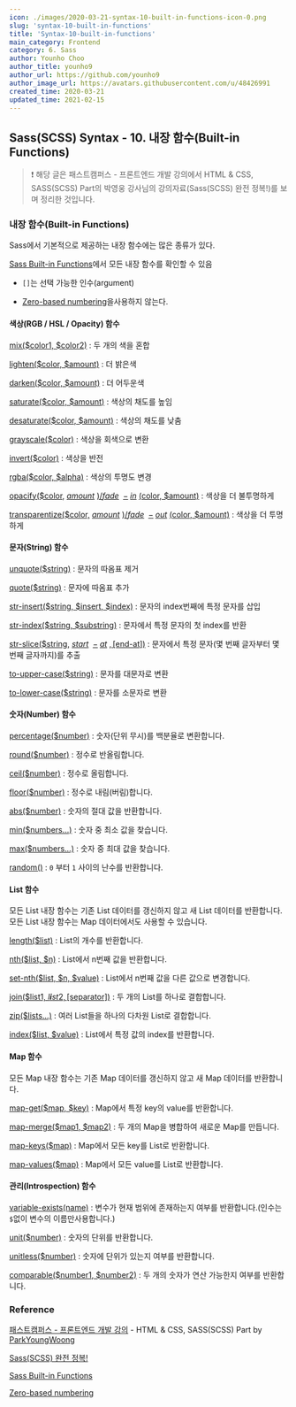 ```yaml
---
icon: ./images/2020-03-21-syntax-10-built-in-functions-icon-0.png
slug: 'syntax-10-built-in-functions'
title: 'Syntax-10-built-in-functions'
main_category: Frontend
category: 6. Sass
author: Younho Choo
author_title: younho9
author_url: https://github.com/younho9
author_image_url: https://avatars.githubusercontent.com/u/48426991
created_time: 2020-03-21
updated_time: 2021-02-15
---
```


## Sass(SCSS) Syntax - 10. 내장 함수(Built-in Functions)

> ❗️ 해당 글은 패스트캠퍼스 - 프론트엔드 개발 강의에서 HTML & CSS, SASS(SCSS) Part의 박영웅 강사님의 강의자료(Sass(SCSS) 완전 정복!)를 보며 정리한 것입니다.

### 내장 함수(Built-in Functions)

Sass에서 기본적으로 제공하는 내장 함수에는 많은 종류가 있다.

[Sass Built-in Functions](http://sass-lang.com/documentation/Sass/Script/Functions.html)에서 모든 내장 함수를 확인할 수 있음

- `[]`는 선택 가능한 인수(argument)

- [Zero-based numbering](https://en.wikipedia.org/wiki/Zero-based_numbering)을사용하지 않는다.

#### 색상(RGB / HSL / Opacity) 함수

[mix($color1, $color2)](http://sass-lang.com/documentation/Sass/Script/Functions.html#mix-instance_method) : 두 개의 색을 혼합

[lighten($color, $amount)](http://sass-lang.com/documentation/Sass/Script/Functions.html#lighten-instance_method) : 더 밝은색

[darken($color, $amount)](http://sass-lang.com/documentation/Sass/Script/Functions.html#darken-instance_method) : 더 어두운색

[saturate($color, $amount)](http://sass-lang.com/documentation/Sass/Script/Functions.html#saturate-instance_method) : 색상의 채도를 높임

[desaturate($color, $amount)](http://sass-lang.com/documentation/Sass/Script/Functions.html#desaturate-instance_method) : 색상의 채도를 낮춤

[grayscale(\$color)](http://sass-lang.com/documentation/Sass/Script/Functions.html#grayscale-instance_method) : 색상을 회색으로 변환

[invert(\$color)](http://sass-lang.com/documentation/Sass/Script/Functions.html#invert-instance_method) : 색상을 반전

[rgba($color, $alpha)](http://sass-lang.com/documentation/Sass/Script/Functions.html#rgba-instance_method) : 색상의 투명도 변경

[opacify(\$color,](https://sass-lang.com/documentation/modules/color#opacify) _[amount](https://sass-lang.com/documentation/modules/color#opacify)_ [)/](https://sass-lang.com/documentation/modules/color#opacify)_[fade](https://sass-lang.com/documentation/modules/color#opacify)_  [−](https://sass-lang.com/documentation/modules/color#opacify) *[in](https://sass-lang.com/documentation/modules/color#opacify)* [(color, \$amount)](https://sass-lang.com/documentation/modules/color#opacify) : 색상을 더 불투명하게

[transparentize(\$color,](https://sass-lang.com/documentation/modules/color#transparentize) _[amount](https://sass-lang.com/documentation/modules/color#transparentize)_ [)/](https://sass-lang.com/documentation/modules/color#transparentize)_[fade](https://sass-lang.com/documentation/modules/color#transparentize)_  [−](https://sass-lang.com/documentation/modules/color#transparentize) *[out](https://sass-lang.com/documentation/modules/color#transparentize)* [(color, \$amount)](https://sass-lang.com/documentation/modules/color#transparentize) : 색상을 더 투명하게

#### 문자(String) 함수

[unquote(\$string)](http://sass-lang.com/documentation/Sass/Script/Functions.html#unquote-instance_method) : 문자의 따옴표 제거

[quote(\$string)](http://sass-lang.com/documentation/Sass/Script/Functions.html#quote-instance_method) : 문자에 따옴표 추가

[str-insert($string, $insert, \$index)](http://sass-lang.com/documentation/Sass/Script/Functions.html#str_insert-instance_method) : 문자의 index번째에 특정 문자를 삽입

[str-index($string, $substring)](http://sass-lang.com/documentation/Sass/Script/Functions.html#str_index-instance_method) : 문자에서 특정 문자의 첫 index를 반환

[str-slice(\$string,](http://sass-lang.com/documentation/Sass/Script/Functions.html#str_slice-instance_method) _[start](http://sass-lang.com/documentation/Sass/Script/Functions.html#str_slice-instance_method)_  [−](http://sass-lang.com/documentation/Sass/Script/Functions.html#str_slice-instance_method) *[at](http://sass-lang.com/documentation/Sass/Script/Functions.html#str_slice-instance_method)* [, [end-at])](http://sass-lang.com/documentation/Sass/Script/Functions.html#str_slice-instance_method) : 문자에서 특정 문자(몇 번째 글자부터 몇 번째 글자까지)를 추출

[to-upper-case(\$string)](http://sass-lang.com/documentation/Sass/Script/Functions.html#to_upper_case-instance_method) : 문자를 대문자로 변환

[to-lower-case(\$string)](http://sass-lang.com/documentation/Sass/Script/Functions.html#to_lower_case-instance_method) : 문자를 소문자로 변환

#### 숫자(Number) 함수

[percentage(\$number)](http://sass-lang.com/documentation/Sass/Script/Functions.html#percentage-instance_method) : 숫자(단위 무시)를 백분율로 변환합니다.

[round(\$number)](http://sass-lang.com/documentation/Sass/Script/Functions.html#round-instance_method) : 정수로 반올림합니다.

[ceil(\$number)](http://sass-lang.com/documentation/Sass/Script/Functions.html#ceil-instance_method) : 정수로 올림합니다.

[floor(\$number)](http://sass-lang.com/documentation/Sass/Script/Functions.html#floor-instance_method) : 정수로 내림(버림)합니다.

[abs(\$number)](http://sass-lang.com/documentation/Sass/Script/Functions.html#abs-instance_method) : 숫자의 절대 값을 반환합니다.

[min(\$numbers…)](http://sass-lang.com/documentation/Sass/Script/Functions.html#min-instance_method) : 숫자 중 최소 값을 찾습니다.

[max(\$numbers…)](http://sass-lang.com/documentation/Sass/Script/Functions.html#max-instance_method) : 숫자 중 최대 값을 찾습니다.

[random()](http://sass-lang.com/documentation/Sass/Script/Functions.html#random-instance_method) : `0` 부터 `1` 사이의 난수를 반환합니다.

#### List 함수

모든 List 내장 함수는 기존 List 데이터를 갱신하지 않고 새 List 데이터를 반환합니다. 모든 List 내장 함수는 Map 데이터에서도 사용할 수 있습니다.

[length(\$list)](http://sass-lang.com/documentation/Sass/Script/Functions.html#length-instance_method) : List의 개수를 반환합니다.

[nth($list, $n)](http://sass-lang.com/documentation/Sass/Script/Functions.html#nth-instance_method) : List에서 n번째 값을 반환합니다.

[set-nth($list, $n, \$value)](http://sass-lang.com/documentation/Sass/Script/Functions.html#set_nth-instance_method) : List에서 n번째 값을 다른 값으로 변경합니다.

[join(\$list1, _l**i**s_*t*2, [separator])](http://sass-lang.com/documentation/Sass/Script/Functions.html#join-instance_method) : 두 개의 List를 하나로 결합합니다.

[zip(\$lists…)](http://sass-lang.com/documentation/Sass/Script/Functions.html#zip-instance_method) : 여러 List들을 하나의 다차원 List로 결합합니다.

[index($list, $value)](http://sass-lang.com/documentation/Sass/Script/Functions.html#index-instance_method) : List에서 특정 값의 index를 반환합니다.

#### Map 함수

모든 Map 내장 함수는 기존 Map 데이터를 갱신하지 않고 새 Map 데이터를 반환합니다.

[map-get($map, $key)](http://sass-lang.com/documentation/Sass/Script/Functions.html#map_get-instance_method) : Map에서 특정 key의 value를 반환합니다.

[map-merge($map1, $map2)](http://sass-lang.com/documentation/Sass/Script/Functions.html#map_merge-instance_method) : 두 개의 Map을 병합하여 새로운 Map를 만듭니다.

[map-keys(\$map)](http://sass-lang.com/documentation/Sass/Script/Functions.html#map_keys-instance_method) : Map에서 모든 key를 List로 반환합니다.

[map-values(\$map)](http://sass-lang.com/documentation/Sass/Script/Functions.html#map_values-instance_method) : Map에서 모든 value를 List로 반환합니다.

#### 관리(Introspection) 함수

[variable-exists(name)](http://sass-lang.com/documentation/Sass/Script/Functions.html#variable_exists-instance_method) : 변수가 현재 범위에 존재하는지 여부를 반환합니다.(인수는 `$`없이 변수의 이름만사용합니다.)

[unit(\$number)](http://sass-lang.com/documentation/Sass/Script/Functions.html#unit-instance_method) : 숫자의 단위를 반환합니다.

[unitless(\$number)](http://sass-lang.com/documentation/Sass/Script/Functions.html#unitless-instance_method) : 숫자에 단위가 있는지 여부를 반환합니다.

[comparable($number1, $number2)](http://sass-lang.com/documentation/Sass/Script/Functions.html#comparable-instance_method) : 두 개의 숫자가 연산 가능한지 여부를 반환합니다.

### Reference

[패스트캠퍼스 - 프론트엔드 개발 강의](https://www.fastcampus.co.kr/dev_online_react/) - HTML & CSS, SASS(SCSS) Part by [ParkYoungWoong](https://github.com/ParkYoungWoong)

[Sass(SCSS) 완전 정복!](https://heropy.blog/2018/01/31/sass/)

[Sass Built-in Functions](http://sass-lang.com/documentation/Sass/Script/Functions.html)

[Zero-based numbering](https://en.wikipedia.org/wiki/Zero-based_numbering)

